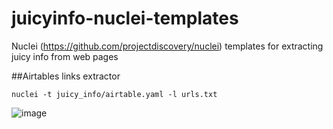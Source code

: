 # juicyinfo-nuclei-templates
Nuclei (https://github.com/projectdiscovery/nuclei) templates for extracting juicy info from web pages


##Airtables links extractor

```console
nuclei -t juicy_info/airtable.yaml -l urls.txt
```

![image](https://github.com/cipher387/juicyinfo-nuclei-templates/blob/main/images/airtable.png)
